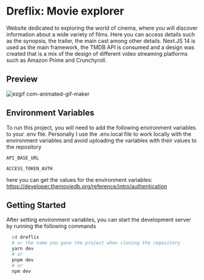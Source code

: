 # Dreflix: Movie explorer

Website dedicated to exploring the world of cinema, where you will discover information about a wide variety of films. Here you can access details such as the synopsis, the trailer, the main cast among other details. Next.JS 14 is used as the main framework, the TMDB API is consumed and a design was created that is a mix of the design of different video streaming platforms such as Amazon Prime and Crunchyroll.

## Preview

![ezgif com-animated-gif-maker](https://github.com/dresandev/dreflix/assets/79766563/06c74f3b-8034-4699-859c-83cd8deaa463)

## Environment Variables

To run this project, you will need to add the following environment variables to your .env file.
Personally I use the .env.local file to work locally with the environment variables and avoid uploading the variables with their values ​​to the repository

`API_BASE_URL`

`ACCESS_TOKEN_AUTH`

here you can get the values ​​for the environment variables: https://developer.themoviedb.org/reference/intro/authentication

## Getting Started

After setting environment variables, you can start the development server by running the following commands

```bash
  cd dreflix
  # or the name you gave the project when cloning the repository
  yarn dev
  # or
  pnpm dev
  # or
  npm dev
```
